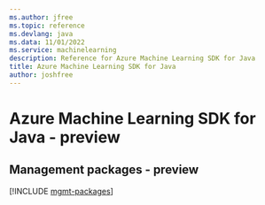 ```yaml
---
ms.author: jfree
ms.topic: reference
ms.devlang: java
ms.data: 11/01/2022
ms.service: machinelearning
description: Reference for Azure Machine Learning SDK for Java
title: Azure Machine Learning SDK for Java
author: joshfree
---
```

# Azure Machine Learning SDK for Java - preview

## Management packages - preview
[!INCLUDE [mgmt-packages](machine-learning-mgmt-index.md)]